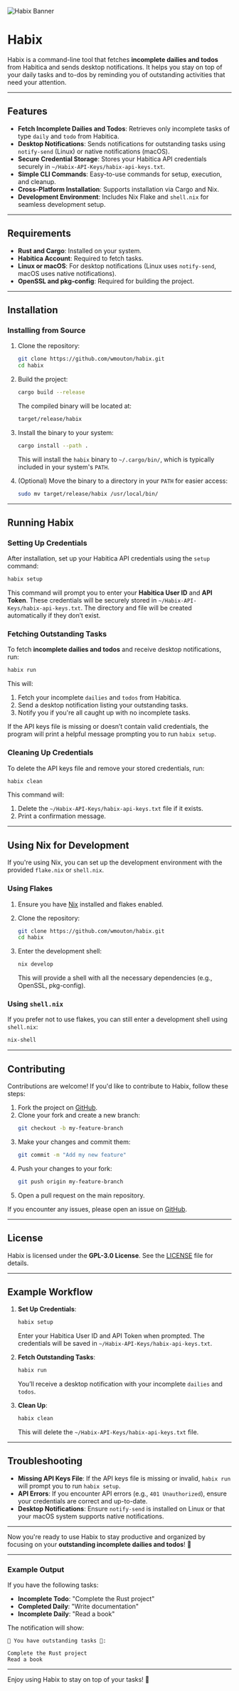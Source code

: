 ![Habix Banner](/assets/habix-banner.png)

# Habix

Habix is a command-line tool that fetches **incomplete dailies and todos** from Habitica and sends desktop notifications. It helps you stay on top of your daily tasks and to-dos by reminding you of outstanding activities that need your attention.

---

## Features

- **Fetch Incomplete Dailies and Todos**: Retrieves only incomplete tasks of type `daily` and `todo` from Habitica.
- **Desktop Notifications**: Sends notifications for outstanding tasks using `notify-send` (Linux) or native notifications (macOS).
- **Secure Credential Storage**: Stores your Habitica API credentials securely in `~/Habix-API-Keys/habix-api-keys.txt`.
- **Simple CLI Commands**: Easy-to-use commands for setup, execution, and cleanup.
- **Cross-Platform Installation**: Supports installation via Cargo and Nix.
- **Development Environment**: Includes Nix Flake and `shell.nix` for seamless development setup.

---

## Requirements

- **Rust and Cargo**: Installed on your system.
- **Habitica Account**: Required to fetch tasks.
- **Linux or macOS**: For desktop notifications (Linux uses `notify-send`, macOS uses native notifications).
- **OpenSSL and pkg-config**: Required for building the project.

---

## Installation

### Installing from Source

1. Clone the repository:
   ```sh
   git clone https://github.com/wmouton/habix.git
   cd habix
   ```

2. Build the project:
   ```sh
   cargo build --release
   ```

   The compiled binary will be located at:
   ```sh
   target/release/habix
   ```

3. Install the binary to your system:
   ```sh
   cargo install --path .
   ```

   This will install the `habix` binary to `~/.cargo/bin/`, which is typically included in your system's `PATH`.

4. (Optional) Move the binary to a directory in your `PATH` for easier access:
   ```sh
   sudo mv target/release/habix /usr/local/bin/
   ```

---

## Running Habix

### Setting Up Credentials

After installation, set up your Habitica API credentials using the `setup` command:
```sh
habix setup
```

This command will prompt you to enter your **Habitica User ID** and **API Token**. These credentials will be securely stored in `~/Habix-API-Keys/habix-api-keys.txt`. The directory and file will be created automatically if they don’t exist.

### Fetching Outstanding Tasks

To fetch **incomplete dailies and todos** and receive desktop notifications, run:
```sh
habix run
```

This will:
1. Fetch your incomplete `dailies` and `todos` from Habitica.
2. Send a desktop notification listing your outstanding tasks.
3. Notify you if you're all caught up with no incomplete tasks.

If the API keys file is missing or doesn’t contain valid credentials, the program will print a helpful message prompting you to run `habix setup`.

### Cleaning Up Credentials

To delete the API keys file and remove your stored credentials, run:
```sh
habix clean
```

This command will:
1. Delete the `~/Habix-API-Keys/habix-api-keys.txt` file if it exists.
2. Print a confirmation message.

---

## Using Nix for Development

If you're using Nix, you can set up the development environment with the provided `flake.nix` or `shell.nix`.

### Using Flakes

1. Ensure you have [Nix](https://nixos.org) installed and flakes enabled.
2. Clone the repository:
   ```sh
   git clone https://github.com/wmouton/habix.git
   cd habix
   ```
3. Enter the development shell:
   ```sh
   nix develop
   ```

   This will provide a shell with all the necessary dependencies (e.g., OpenSSL, pkg-config).

### Using `shell.nix`

If you prefer not to use flakes, you can still enter a development shell using `shell.nix`:
```sh
nix-shell
```

---

## Contributing

Contributions are welcome! If you'd like to contribute to Habix, follow these steps:

1. Fork the project on [GitHub](https://github.com/wmouton/habix).
2. Clone your fork and create a new branch:
   ```sh
   git checkout -b my-feature-branch
   ```
3. Make your changes and commit them:
   ```sh
   git commit -m "Add my new feature"
   ```
4. Push your changes to your fork:
   ```sh
   git push origin my-feature-branch
   ```
5. Open a pull request on the main repository.

If you encounter any issues, please open an issue on [GitHub](https://github.com/wmouton/habix/issues).

---

## License

Habix is licensed under the **GPL-3.0 License**. See the [LICENSE](LICENSE) file for details.

---

## Example Workflow

1. **Set Up Credentials**:
   ```sh
   habix setup
   ```
   Enter your Habitica User ID and API Token when prompted. The credentials will be saved in `~/Habix-API-Keys/habix-api-keys.txt`.

2. **Fetch Outstanding Tasks**:
   ```sh
   habix run
   ```
   You’ll receive a desktop notification with your incomplete `dailies` and `todos`.

3. **Clean Up**:
   ```sh
   habix clean
   ```
   This will delete the `~/Habix-API-Keys/habix-api-keys.txt` file.

---

## Troubleshooting

- **Missing API Keys File**: If the API keys file is missing or invalid, `habix run` will prompt you to run `habix setup`.
- **API Errors**: If you encounter API errors (e.g., `401 Unauthorized`), ensure your credentials are correct and up-to-date.
- **Desktop Notifications**: Ensure `notify-send` is installed on Linux or that your macOS system supports native notifications.

---

Now you're ready to use Habix to stay productive and organized by focusing on your **outstanding incomplete dailies and todos**! 🚀

---

### Example Output

If you have the following tasks:
- **Incomplete Todo**: "Complete the Rust project"
- **Completed Daily**: "Write documentation"
- **Incomplete Daily**: "Read a book"

The notification will show:
```
🔴 You have outstanding tasks 🔴:

Complete the Rust project
Read a book
```

---

Enjoy using Habix to stay on top of your tasks! 🚀

